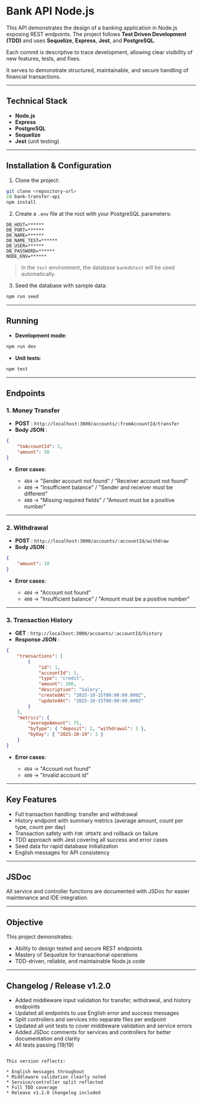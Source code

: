 # Bank API Node.js

This API demonstrates the design of a banking application in Node.js exposing REST endpoints. The project follows **Test Driven Development (TDD)** and uses **Sequelize**, **Express**, **Jest**, and **PostgreSQL**.

Each commit is descriptive to trace development, allowing clear visibility of new features, tests, and fixes.

It serves to demonstrate structured, maintainable, and secure handling of financial transactions.

---

## Technical Stack

* **Node.js**
* **Express**
* **PostgreSQL**
* **Sequelize**
* **Jest** (unit testing)

---

## Installation & Configuration

1. Clone the project:

```bash
git clone <repository-url>
cd bank-transfer-api
npm install
````

2. Create a `.env` file at the root with your PostgreSQL parameters:

```
DB_HOST=******
DB_PORT=******
DB_NAME=******
DB_NAME_TEST=******
DB_USER=******
DB_PASSWORD=******
NODE_ENV=******
```

> In the `test` environment, the database `bankdbtest` will be used automatically.

3. Seed the database with sample data:

```bash
npm run seed
```

---

## Running

* **Development mode**:

```bash
npm run dev
```

* **Unit tests**:

```bash
npm test
```

---

## Endpoints

### 1. Money Transfer

* **POST** : `http://localhost:3000/accounts/:fromAccountId/transfer`
* **Body JSON** :

```json
{
    "toAccountId": 2,
    "amount": 50
}
```

* **Error cases**:

  * `404` → "Sender account not found" / "Receiver account not found"
  * `400` → "Insufficient balance" / "Sender and receiver must be different"
  * `400` → "Missing required fields" / "Amount must be a positive number"

---

### 2. Withdrawal

* **POST** : `http://localhost:3000/accounts/:accountId/withdraw`
* **Body JSON** :

```json
{
    "amount": 10
}
```

* **Error cases**:

  * `404` → "Account not found"
  * `400` → "Insufficient balance" / "Amount must be a positive number"

---

### 3. Transaction History

* **GET** : `http://localhost:3000/accounts/:accountId/history`
* **Response JSON** :

```json
{
    "transactions": [
        {
            "id": 1,
            "accountId": 1,
            "type": "credit",
            "amount": 200,
            "description": "Salary",
            "createdAt": "2025-10-15T00:00:00.000Z",
            "updatedAt": "2025-10-15T00:00:00.000Z"
        }
    ],
    "metrics": {
        "averageAmount": 75,
        "byType": { "deposit": 2, "withdrawal": 1 },
        "byDay": { "2025-10-19": 3 }
    }
}
```

* **Error cases**:

  * `404` → "Account not found"
  * `400` → "Invalid account id"

---

## Key Features

* Full transaction handling: transfer and withdrawal
* History endpoint with summary metrics (average amount, count per type, count per day)
* Transaction safety with `FOR UPDATE` and rollback on failure
* TDD approach with Jest covering all success and error cases
* Seed data for rapid database initialization
* English messages for API consistency

---

## JSDoc

All service and controller functions are documented with JSDoc for easier maintenance and IDE integration.

---

## Objective

This project demonstrates:

* Ability to design tested and secure REST endpoints
* Mastery of Sequelize for transactional operations
* TDD-driven, reliable, and maintainable Node.js code

---

## Changelog / Release v1.2.0

* Added middleware input validation for transfer, withdrawal, and history endpoints
* Updated all endpoints to use English error and success messages
* Split controllers and services into separate files per endpoint
* Updated all unit tests to cover middleware validation and service errors
* Added JSDoc comments for services and controllers for better documentation and clarity
* All tests passing (19/19)

```

This version reflects:  

* English messages throughout  
* Middleware validation clearly noted  
* Service/controller split reflected  
* Full TDD coverage  
* Release v1.2.0 changelog included  
